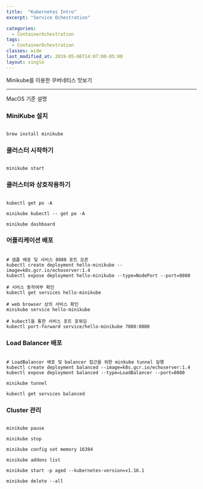 ```yaml
---
title:  "Kubernetes Intro"
excerpt: "Service Ochestration"

categories:
  - ContainerOchestration
tags:
  - ContainerOchestration
classes: wide
last_modified_at: 2019-05-06T14:07:00-05:00
layout: single
---
```


Minikube를 이용한 쿠버네티스 맛보기 

***

MacOS 기준 설명 

### MiniKube 설치 

```shell

brew install minikube

```

### 클러스터 시작하기 

```shell

minikube start 

```

### 클러스터와 상호작용하기 

```shell

kubectl get po -A

minikube kubectl -- get po -A

minikube dashboard 

```

### 어플리케이션 배포 

```shell

# 샘플 배포 및 서비스 8080 포트 오픈 
kubectl create deployment hello-minikube --image=k8s.gcr.io/echoserver:1.4
kubectl expose deployment hello-minikube --type=NodePort --port=8080

# 서비스 동작여부 확인
kubectl get services hello-minikube

# web browser 상의 서비스 확인 
minikube service hello-minikube

# kubectl을 통한 서비스 포트 포워딩 
kubectl port-forward service/hello-minikube 7080:8080

```

### Load Balancer 배포 

```shell

# LoadBalancer 배포 및 balancer 접근을 위한 minkube tunnel 실행 
kubectl create deployment balanced --image=k8s.gcr.io/echoserver:1.4  
kubectl expose deployment balanced --type=LoadBalancer --port=8080

minikube tunnel

kubectl get services balanced

```

### Cluster 관리 

```shell

minikube pause

minikube stop

minikube config set memory 16384

minikube addons list

minikube start -p aged --kubernetes-version=v1.16.1

minikube delete --all

```

